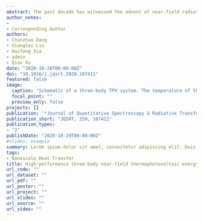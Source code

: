 ```yaml
---
abstract: The past decade has witnessed the advent of near-field radiative heat transfer (NFRHT) in a wide range of applications, including thermal photovoltaics and thermal diodes. However, the design process for these thermal devices has remained complex, often relying on the intuition and expertise of the designer. To address these challenges, a machine learning (ML) strategy based on the combination of artificial neural network (ANN) and genetic algorithm (GA) is presented. The ANN is trained to model representative scenarios, viz. NFRHT between metamaterials, NFRHT and thermal rectification between nanoparticles. The influence of different problem complexities, i.e. the number of input variables of function to be fitted, on effectiveness of the trained ANN is investigated. Test results show that ANNs can obtain the radiative heat flow and rectification ratio accurately and rapidly. Subsequently, physical parameters for the largest radiative heat flow and rectification ratio are determined by the utilization of GA on the trained ANN, and underlying mechanisms of deterministic optimum are discussed. Our work shows that data-driven ML methods are a powerful tool which offers unprecedented opportunities for future NFRHT research.
author_notes:
- 
- Corresponding Author
authors:
- Chunzhuo Dang
- Xianglei Liu
- Haifeng Xia
- admin
- Qiao Xu
date: "2020-10-28T00:00:00Z"
doi: "10.1016/j.jqsrt.2020.107411"
featured: false
image:
  caption: 'Schematic of a three-body TPV system. The temperature of the spectrum control layer is determined based on energy balancen'
  focal_point: ""
  preview_only: false
projects: []
publication: '*Journal of Quantitative Spectroscopy & Radiative Transfer, 259*(107411)'
publication_short: "JQSRT, 259, 107411"
publication_types:
- "2"
publishDate: "2020-10-29T00:00:00Z"
#slides: example
summary: Lorem ipsum dolor sit amet, consectetur adipiscing elit. Duis posuere tellus ac convallis placerat. Proin tincidunt magna sed ex sollicitudin condimentum.
tags:
- Nanoscale Heat Transfer
title: High-performance three-body near-field thermophotovoltaic energy conversion
url_code: ""
url_dataset: ""
url_pdf: ""
url_poster: ""
url_project: ""
url_slides: ""
url_source: ""
url_video: ""
---
```


